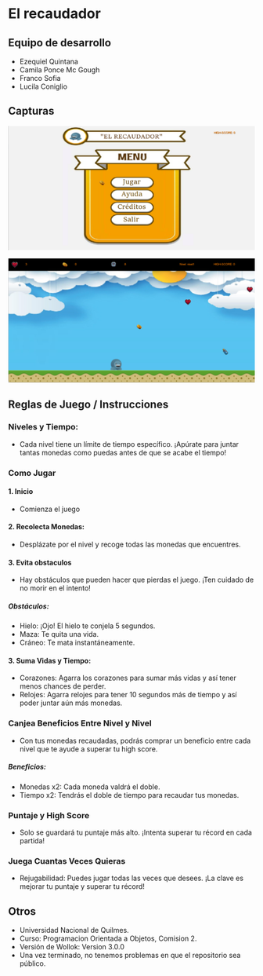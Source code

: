 # El recaudador

## Equipo de desarrollo

- Ezequiel Quintana
- Camila Ponce Mc Gough
- Franco Sofia
- Lucila Coniglio

## Capturas

![alt text](image.png)

![alt text](image-1.png)

## Reglas de Juego / Instrucciones

### Niveles y Tiempo:

- Cada nivel tiene un límite de tiempo específico. ¡Apúrate para juntar tantas monedas como puedas antes de que se acabe el tiempo!


### Como Jugar 

#### 1. Inicio
- Comienza el juego 

#### 2. Recolecta Monedas:
- Desplázate por el nivel y recoge todas las monedas que encuentres.

#### 3. Evita obstaculos
- Hay obstáculos que pueden hacer que pierdas el juego. ¡Ten cuidado de no morir en el intento!

##### Obstáculos:
- Hielo: ¡Ojo! El hielo te conjela 5 segundos.
- Maza: Te quita una vida.
- Cráneo: Te mata instantáneamente.

#### 3. Suma Vidas y Tiempo:
- Corazones: Agarra los corazones para sumar más vidas y así tener menos chances de perder.
- Relojes: Agarra relojes para tener 10 segundos más de tiempo y así poder juntar aún más monedas. 

### Canjea Beneficios Entre Nivel y Nivel
- Con tus monedas recaudadas, podrás comprar un beneficio entre cada nivel que te ayude a superar tu high score.

##### Beneficios:
- Monedas x2: Cada moneda valdrá el doble.
- Tiempo x2: Tendrás el doble de tiempo para recaudar tus monedas.
 
### Puntaje y High Score

- Solo se guardará tu puntaje más alto. ¡Intenta superar tu récord en cada partida!

### Juega Cuantas Veces Quieras
    
- Rejugabilidad: Puedes jugar todas las veces que desees. ¡La clave es mejorar tu puntaje y superar tu récord!


## Otros

- Universidad Nacional de Quilmes.
- Curso: Programacion Orientada a Objetos, Comision 2.
- Versión de Wollok: Version 3.0.0
- Una vez terminado, no tenemos problemas en que el repositorio sea público.
